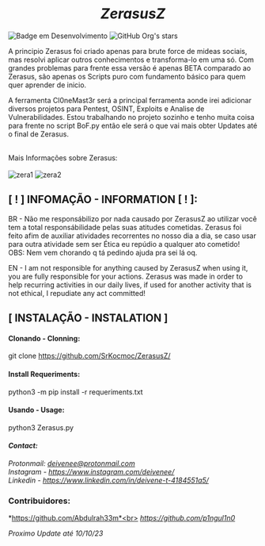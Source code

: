 *<h1 align="center">ZerasusZ </h1>*
![Badge em Desenvolvimento](http://img.shields.io/static/v1?label=STATUS&message=EM%20DESENVOLVIMENTO&color=BLACK&style=for-the-badge)
![GitHub Org's stars](https://img.shields.io/github/stars/SrKocmoc?style=social)

A principio Zerasus foi criado apenas para brute force de mideas sociais, mas resolvi aplicar outros conhecimentos e transforma-lo em uma só.
Com grandes problemas para frente essa versão é apenas BETA comparado ao Zerasus, são apenas os Scripts puro com fundamento básico para quem quer aprender de inicio.

A ferramenta Cl0neMast3r será a principal ferramenta aonde irei adicionar diversos projetos para Pentest, OSINT, Exploits e Analise de Vulnerabilidades.
Estou trabalhando no projeto sozinho e tenho muita coisa para frente no script BoF.py então ele será o que vai mais obter Updates até o final de Zerasus.


<br>Mais Informações sobre Zerasus: <br><br>
![zera1](https://github.com/SrKocmoc/ZerasusZ/assets/107345207/115b626f-6231-4724-a5b7-a5532c6eea5e)
![zera2](https://github.com/SrKocmoc/ZerasusZ/assets/107345207/6b815d79-918e-438f-9bb3-0eaf7bafc5b0)


## [ ! ] INFOMAÇÃO - INFORMATION [ ! ]:
BR - 
Não me responsábilizo por nada causado por ZerasusZ ao utilizar você tem a total responsábilidade pelas suas atitudes cometidas. Zerasus foi feito afim de auxiliar atividades recorrentes no nosso dia a dia, se caso usar para outra atividade sem ser Ética eu repúdio a qualquer ato cometido!<br>
OBS: Nem vem chorando q tá pedindo ajuda pra sei lá oq.

EN - I am not responsible for anything caused by ZerasusZ when using it, you are fully responsible for your actions. Zerasus was made in order to help
recurring activities in our daily lives, if used for another activity that is not ethical, I repudiate any act committed!

## [ INSTALAÇÃO - INSTALATION ]
#### Clonando - Clonning:
git clone https://github.com/SrKocmoc/ZerasusZ/

#### Install Requeriments:
python3 -m pip install -r requeriments.txt

#### Usando - Usage:
python3 Zerasus.py


#### *Contact:*
*Protonmail: deivenee@protonmail.com*
*<br>Instagram - https://www.instagram.com/deivenee/* 
*<br>Linkedin - https://www.linkedin.com/in/deivene-t-4184551a5/*



### Contribuidores:
*https://github.com/Abdulrah33m*<br>
*https://github.com/p1ngul1n0*

*Proximo Update até 10/10/23*



<!--                          A FAZER                        -->

<!-- ### Próximos Updates - Next Updates:
BOF - Em breve adicionarei ao BoF novas instruções e também excecução do próprio BOF sem precisar que você crie um payload etc..💀💀
<br>Port_Scanning - Funcionará similar com Nmap, mas com algumas coisas a mais :3 😳
<br>Proxis -      Receberá um adicional para VPN ✈👻
<br>Arpi -        Vai receber uma nova cara com novas tarefas 🤧
<br>Brute_user_smtp - Receberá uma nova funcionalidade com aprimoramentos no seu codígo 🫠
<br>Filefind [ NEW ] -    Buscador de Arquivos 😎🔥
<br>Brute_Linkedin [ NEW ]- Adicionarei um novo brute force agora voltado para o Linkedin 🤖
<br>Brute_Twt [ NEW ] - Outro Brute force também voltado para mídea social 🤖
<br>Zerasus_Killer [ NEW ] - Uma surpresa para quem deseja aprender coisas novas...  🎃☠️👽
<br>Zerasus [ NEW ] - Nova face para Zerasus.py -->

 


